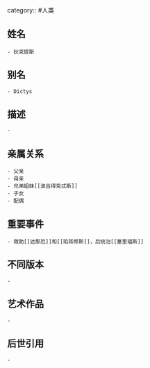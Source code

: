 category:: #人类
## 姓名
	- 狄克提斯
## 别名
	- Dictys
## 描述
	-
## 亲属关系
	- 父亲
	- 母亲
	- 兄弟姐妹[[波吕得克忒斯]]
	- 子女
	- 配偶
## 重要事件
	- 救助[[达那厄]]和[[珀耳修斯]]，后统治[[塞里福斯]]
## 不同版本
	-
## 艺术作品
	-
## 后世引用
	-
